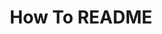 ---
layout: bookmark
title: How To README
tags:
  - Bookmarks
  - Resources
created: '2023-04-12T00:05:33.890Z'
link: https://matthiasott.com/notes/how-to-readme
id: 555703705
excerpt: >-
  Matthias Ott is an independent user experience designer and developer from
  Stuttgart, Germany. Besides design practice he teaches Interface Prototyping
  at the Muthesius Academy of Fine Arts and Design, Kiel.
image: https://matthiasott.com/android-chrome-384x384.png?v=00rKnA7O762
---